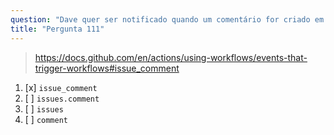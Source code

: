 ```yaml
---
question: "Dave quer ser notificado quando um comentário for criado em uma issue dentro de um repositório do GitHub. Qual gatilho de evento deve ser usado na configuração do workflow?"
title: "Pergunta 111"
---
```


> https://docs.github.com/en/actions/using-workflows/events-that-trigger-workflows#issue_comment
1. [x] `issue_comment`
1. [ ] `issues.comment`
1. [ ] `issues`
1. [ ] `comment`
